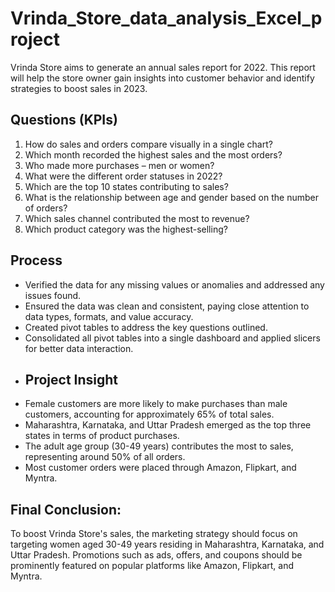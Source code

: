 # Vrinda_Store_data_analysis_Excel_project

Vrinda Store aims to generate an annual sales report for 2022. This report will help the store owner gain insights into customer behavior and identify strategies to boost sales in 2023.

## **Questions (KPIs)**

1. How do sales and orders compare visually in a single chart?
2. Which month recorded the highest sales and the most orders?
3. Who made more purchases – men or women?
4. What were the different order statuses in 2022?
5. Which are the top 10 states contributing to sales?
6. What is the relationship between age and gender based on the number of orders?
7. Which sales channel contributed the most to revenue?
8. Which product category was the highest-selling?

## **Process**

* Verified the data for any missing values or anomalies and addressed any issues found.
* Ensured the data was clean and consistent, paying close attention to data types, formats, and value accuracy.
* Created pivot tables to address the key questions outlined.
* Consolidated all pivot tables into a single dashboard and applied slicers for better data interaction.

- ## **Project Insight**

* Female customers are more likely to make purchases than male customers, accounting for approximately 65% of total sales.
* Maharashtra, Karnataka, and Uttar Pradesh emerged as the top three states in terms of product purchases.
* The adult age group (30-49 years) contributes the most to sales, representing around 50% of all orders.
* Most customer orders were placed through Amazon, Flipkart, and Myntra.



## **Final Conclusion:**

To boost Vrinda Store's sales, the marketing strategy should focus on targeting women aged 30-49 years residing in Maharashtra, Karnataka, and Uttar Pradesh. Promotions such as ads, offers, and coupons should be prominently featured on popular platforms like Amazon, Flipkart, and Myntra.
